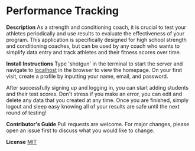 # Performance Tracking

**Description**
As a strength and conditioning coach, it is crucial to test your athletes periodically and use results to evaluate the effectiveness of your program. This application is specifically designed for high school strength and conditioning coaches, but can be used by any coach who wants to simplify data entry and track athletes and their fitness scores over time. 

**Install Instructions**
Type 'shotgun' in the terminal to start the server and navigate to [localhost](https://localhost:9393) in the browser to view the homepage. On your first visit, create a profile by inputting your name, email, and password. 

After successfully signing up and logging in, you can start adding students and their test scores. Don't stress if you make an error, you can edit and delete any data that you created at any time. Once you are finished, simply logout and sleep easy knowing all of your results are safe until the next round of testing! 

**Contributor's Guide**
Pull requests are welcome. For major changes, please open an issue first to discuss what you would like to change.

**License**
[MIT](https://choosealicense.com/licenses/mit/)
